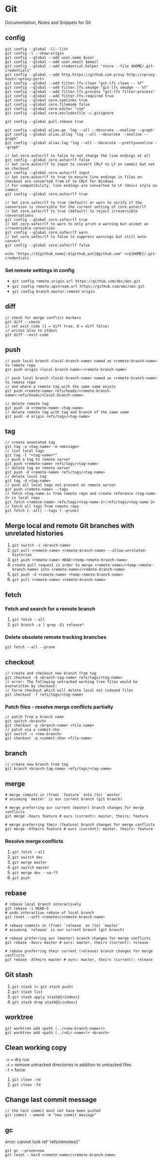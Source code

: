 # Git

Documentation, Notes and Snippets for Git

## config
```
git config --global -l|--list
git config -l --show-origin
git config --global --add user.name $user
git config --global --add user.email $email
git config --global --add credential.helper "store --file $HOME/.git-credentials"
git config --global --add http.https://github.com.proxy http://<proxy-host>:<proxy-port>
git config --global --add filter.lfs.clean "git-lfs clean -- %f"
git config --global --add filter.lfs.smudge "git-lfs smudge -- %f"
git config --global --add filter.lfs.process "git-lfs filter-process"
git config --global --add filter.lfs.required true
git config --global core.symlinks true
git config --global core.filemode false
git config --global core.editor "vim"
git config --global core.excludesfile ~/.gitignore

git config --global pull.rebase true

git config --global alias.go 'log --all --decorate --oneline --graph'
git config --global alias.allog "log --all --decorate --oneline --graph"
git config --global alias.lag "log --all --decorate --pretty=oneline --graph"

// Set core.autocrlf to false to not change the line endings at all
git config --global core.autocrlf false
// Set core.autocrlf to input to convert CRLF to LF on commit but not on checkout
git config --global core.autocrlf input
// Set core.autocrlf to true to ensure line endings in files on checkout are converted from LF to CRLF for Windows
// For compatibility, line endings are converted to LF (Unix) style on commit
git config --global core.autocrlf true

// Set core.safecrlf to true (default) or warn to verify if the conversion is reversible for the current setting of core.autocrlf
// Set core.safecrlf to true (default) to reject irreversible conversations
git config --global core.safecrlf true
// Set core.safecrlf to warn to only print a warning but accept an irreversible conversion
git config --global core.safecrlf warn
// Set core.safecrlf to false to suppress warnings but still auto convert
git config --global core.safecrlf false

echo "https://${github_name}:${github_pat}@github.com" >>${HOME}/.git-credentials
```

### Set remote settings in config
- `git config remote.origin.url https://github.com/abc/abc.git`
- `git config remote.upstream.url https://github.com/abc/abc.git`
- `git config branch.master.remote origin`

## diff
```
// check for merge conflict markers
git diff --check
// set exit code (1 = diff true, 0 = diff false)
// writes also to stdout
git diff --exit-code
```

## push
```
// push local branch <local-branch-name> named as <remote-branch-name> to remote repo
git push origin <local-branch-name>:<remote-branch-name>

// push local branch <local-branch-name> named as <remote-branch-name> to remote repo
// and where a remote tag with the same name exists
git push <remote-name> refs/heads/<remote-branch-name>:refs/heads/<local-branch-name>

// delete remote tag
git push -d <remote-name> <tag-name>
// delete remote tag with tag and branch of the same name
git push -d origin refs/tags/<tag-name>
```

## tag
```
// create annotated tag
git tag -a <tag-name> -m <message>
// list local tags
git tag -l "<tag-name>*"
// push a tag to remote server
git push <remote-name> refs/tags/<tag-name>
// delete tag on remote server
git push -d <remote-name> refs/tags/<tag-name>
// delete local tag
git tag -d <tag-name>
// push all local tags not present on remote server
git push <remote-name> --tags
// fetch <tag-name-1> from remote repo and create reference <tag-name-2> in local repo
git fetch <remote-name> refs/tags/<tag-name-1>:refs/tags/<tag-name-2>
// fetch all tags from remote repo
git fetch [--all] --tags [--prune]
```

## Merge local and remote Git branches with unrelated histories
1. `git switch -c <branch-name>`
2. `git pull <remote-name> <remote-branch-name> --allow-unrelated-histories`
3. `git push <remote-name> HEAD:<temp-remote-branch-name>`
4. `create pull request in order to merge <remote-name>/<temp-remote-branch-name> into <remote-name>/<remote-branch-name>`
5. `git push -d <remote-name> <temp-remote-branch-name>`
6. `git pull <remote-name> <remote-branch-name>`

## fetch

### Fetch and search for a remote branch
1. `git fetch --all`
2. `git branch -a | grep -Ei release*`

### Delete obsolete remote tracking branches
```
git fetch --all --prune
```

## checkout
```
// create and checkout new branch from tag
git checkout -b <branch-tag-name> refs/tags/<tag-name>
// error: The following untracked working tree files would be overwritten by checkout:
// force checkout which will delete local not indexed files
git checkout -f refs/tags/<tag-name>
```

### Patch files - resolve merge conflicts partially
```
// patch from a branch name
git switch <branch>
git checkout -p <branch-name> <file-name>
// patch via a commit-sha
git switch -c <new-branch>
git checkout -p <commit-sha> <file-name>
```

## branch
```
// create new branch from tag
git branch <branch-tag-name> refs/tags/<tag-name>
```

## merge

```
# merge commits in (from) `feature` into (to) `master`
# assuming `master` is our current branch (git branch)

# merge preferring our current (master) branch changes for merge conflicts
git merge -Xours feature # ours (current): master, theirs: feature

# merge preferring their (feature) branch changes for merge conflicts
git merge -Xtheirs feature # ours (current): master, theirs: feature
```

### Resolve merge conflicts
1. `git fetch --all`
1. `git switch dev`
1. `git merge master`
1. `git switch master`
1. `git merge dev --no-ff`
1. `git push`

## rebase
```
# rebase local branch interactively
git rebase -i HEAD~3
# undo interactive rebase of local branch
git reset --soft <remote>/<remote-branch-name>

# rebase commits in (from) `release` on (to) `master`
# assuming `release` is our current branch (git branch)

# rebase preferring our (master) branch changes for merge conflicts
git rebase -Xours master # ours: master, theirs (current): release

# rebase preferring their current (release) branch changes for merge conflicts
git rebase -Xtheirs master # ours: master, theirs (current): release
```

## Git stash
1. `git stash (= git stash push)`
1. `git stash list`
1. `git stash apply stash@{<index>}`
1. `git stash drop stash@{<index>}`

## worktree
```
git worktree add <path (../<new-branch-name>)>
git worktree add <path (../<dir-name>)> <branch>
```

## Clean working copy

`-n` = dry run<br />
`-d` = remove untracked directories in addition to untracked files<br />
`-f` = force<br />

1. `git clean -nd`
1. `git clean -fd`

## Change last commit message
```
// the last commit must not have been pushed
git commit --amend -m "new commit message"
```

## gc

error: cannot lock ref 'refs/remotes/<remote-name>/<remote-branch-name>'
```
git gc --prune=now
git reset --hard <remote-name>/<remote-branch-name>
```
